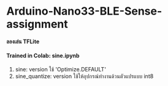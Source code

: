 # Arduino-Nano33-BLE-Sense-assignment
#### ลองเล่น TFLite
#### Trained in Colab: sine.ipynb
  1. sine: version ใช้ 'Optimize.DEFAULT'
  2. sine_quantize: version ใช้ให้อุปกรณ์ทำงานด้วนตัวแปรแบบ int8
